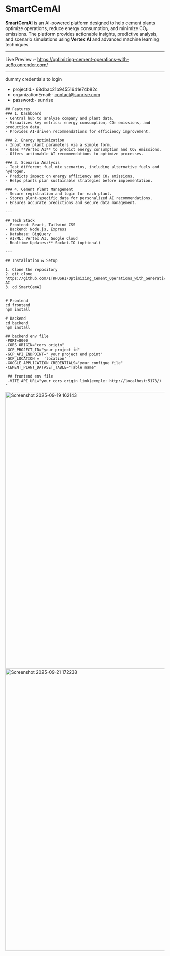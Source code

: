 # SmartCemAI

**SmartCemAI** is an AI-powered platform designed to help cement plants optimize operations, reduce energy consumption, and minimize CO₂ emissions. The platform provides actionable insights, predictive analysis, and scenario simulations using **Vertex AI** and advanced machine learning techniques.

---
Live Preview :- https://optimizing-cement-operations-with-uc6o.onrender.com/

---
dummy credentials to login 
- projectId:- 68dbac21b94551641e74b82c
- organizationEmail:- contact@sunrise.com
- password:- sunrise

```
## Features
### 1. Dashboard
- Central hub to analyze company and plant data.
- Visualizes key metrics: energy consumption, CO₂ emissions, and production data.
- Provides AI-driven recommendations for efficiency improvement.

### 2. Energy Optimization
- Input key plant parameters via a simple form.
- Uses **Vertex AI** to predict energy consumption and CO₂ emissions.
- Offers actionable AI recommendations to optimize processes.

### 3. Scenario Analysis
- Test different fuel mix scenarios, including alternative fuels and hydrogen.
- Predicts impact on energy efficiency and CO₂ emissions.
- Helps plants plan sustainable strategies before implementation.

### 4. Cement Plant Management
- Secure registration and login for each plant.
- Stores plant-specific data for personalized AI recommendations.
- Ensures accurate predictions and secure data management.

---

## Tech Stack
- Frontend: React, Tailwind CSS  
- Backend: Node.js, Express  
- Database: BigQuery  
- AI/ML: Vertex AI, Google Cloud  
- Realtime Updates:** Socket.IO (optional)  

---

## Installation & Setup

1. Clone the repository
2. git clone https://github.com/ITKHUSHI/Optimizing_Cement_Operations_with_Generative-AI
3. cd SmartCemAI


# Frontend
cd frontend
npm install

# Backend
cd backend
npm install

## backend env file
-PORT=8000   
-CORS_ORIGIN="cors origin"   
-GCP_PROJECT_ID="your project id"   
-GCP_API_ENDPOINT=" your project end point"  
-GCP_LOCATION =  'location'   
-GOOGLE_APPLICATION_CREDENTIALS="your configue file"  
-CEMENT_PLANT_DATASET_TABLE="Table name"  

 ## frontend env file
 -VITE_API_URL="your cors origin link(exmple: http://localhost:5173/) "
```

 <img width="1891" height="870" alt="Screenshot 2025-09-19 162143" src="https://github.com/user-attachments/assets/9386d02f-bdd9-45ca-9197-fb71def347fc" />
<img width="1883" height="888" alt="Screenshot 2025-09-21 172238" src="https://github.com/user-attachments/assets/77abc0d8-ff04-40e8-a0df-c35ab18adcbe" />

